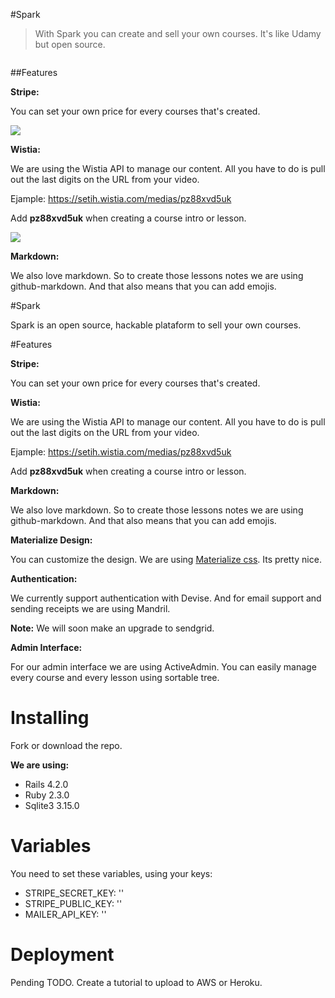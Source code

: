 #Spark
> With Spark you can create and sell your own courses. It's like Udamy but open source. 

<img src="https://camo.githubusercontent.com/fc9b2baa17a25296539edf26efe920652054a99e/687474703a2f2f692e696d6775722e636f6d2f547776565079642e706e67" alt="" data-canonical-src="https://i.imgur.com/TwvVPyd.png" style="max-width:100%;box-shadow: 0 15px 35px rgba(50, 50, 93, 0.1), 0 5px 15px rgba(0, 0, 0, 0.07);">


##Features

**Stripe:**

You can set your own price for every courses that's created. 

![](https://i.imgur.com/FJc4Whb.png?1)

**Wistia:** 

We are using the Wistia API to manage our content. All you have to do is pull out the last digits on the URL from your video. 

Ejample: https://setih.wistia.com/medias/pz88xvd5uk


Add **pz88xvd5uk** when creating a course intro or lesson. 


![](https://i.imgur.com/EElmXzU.png?1)

**Markdown:** 

We also love markdown. So to create those lessons notes we are using github-markdown. And that also means that you can add emojis. 

#Spark

Spark is an open source, hackable plataform to sell your own courses. 



#Features

**Stripe:**

You can set your own price for every courses that's created. 



**Wistia:** 

We are using the Wistia API to manage our content. All you have to do is pull out the last digits on the URL from your video. 

Ejample: https://setih.wistia.com/medias/pz88xvd5uk


Add **pz88xvd5uk** when creating a course intro or lesson. 


**Markdown:** 

We also love markdown. So to create those lessons notes we are using github-markdown. And that also means that you can add emojis. 


**Materialize Design:** 

You can customize the design. We are using [Materialize css](http://materializecss.com/). Its pretty nice.   


**Authentication:** 

We currently support authentication with Devise. And for email support and sending receipts we are using Mandril. 

**Note:** We will soon make an upgrade to sendgrid. 


**Admin Interface:**

For our admin interface we are using ActiveAdmin. You can easily manage every course and every lesson using sortable tree. 



# Installing 


Fork or download the repo. 


**We are using:** 


- Rails 4.2.0
- Ruby 2.3.0
- Sqlite3 3.15.0 


# Variables


You need to set these variables, using your keys: 


- STRIPE_SECRET_KEY: ''
- STRIPE_PUBLIC_KEY: ''
- MAILER_API_KEY: ''


# Deployment

Pending TODO. Create a tutorial to upload to AWS or Heroku. 

